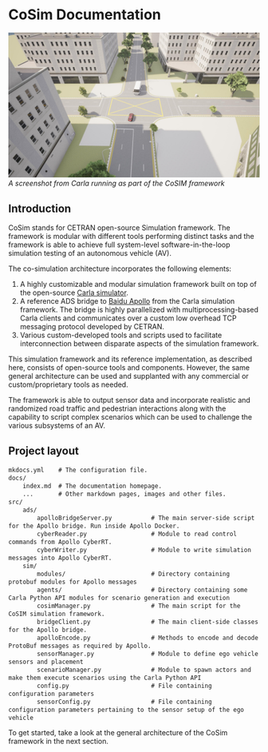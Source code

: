 # CoSim Documentation

![Carla screenshot](introduction_screenshot.jpg)
*A screenshot from Carla running as part of the CoSIM framework*

## Introduction

CoSim stands for CETRAN open-source Simulation framework. The framework is modular with different tools performing distinct tasks and the framework is able to achieve full system-level software-in-the-loop simulation testing of an autonomous vehicle (AV).

The co-simulation architecture incorporates the following elements:

1. A highly customizable and modular simulation framework built on top of the open-source [Carla simulator](https://github.com/carla-simulator/carla).
2. A reference ADS bridge to [Baidu Apollo](https://github.com/ApolloAuto/apollo) from the Carla simulation framework. The bridge is highly parallelized with multiprocessing-based Carla clients and communicates over a custom low overhead TCP messaging protocol developed by CETRAN.
3. Various custom-developed tools and scripts used to facilitate interconnection between disparate aspects of the simulation framework.

This simulation framework and its reference implementation, as described here, consists of open-source tools and components. However, the same general architecture can be used and supplanted with any commercial or custom/proprietary tools as needed.

The framework is able to output sensor data and incorporate realistic and randomized road traffic and pedestrian interactions along with the capability to script complex scenarios which can be used to challenge the various subsystems of an AV.

## Project layout

    mkdocs.yml    # The configuration file.
    docs/
        index.md  # The documentation homepage.
        ...       # Other markdown pages, images and other files.
    src/
        ads/
            apolloBridgeServer.py           # The main server-side script for the Apollo bridge. Run inside Apollo Docker.
            cyberReader.py                  # Module to read control commands from Apollo CyberRT.
            cyberWriter.py                  # Module to write simulation messages into Apollo CyberRT.
        sim/
            modules/                        # Directory containing protobuf modules for Apollo messages
            agents/                         # Directory containing some Carla Python API modules for scenario generation and execution
            cosimManager.py                 # The main script for the CoSIM simulation framework.
            bridgeClient.py                 # The main client-side classes for the Apollo bridge.
            apolloEncode.py                 # Methods to encode and decode ProtoBuf messages as required by Apollo.
            sensorManager.py                # Module to define ego vehicle sensors and placement
            scenarioManager.py              # Module to spawn actors and make them execute scenarios using the Carla Python API
            config.py                       # File containing configuration parameters
            sensorConfig.py                 # File containing configuration parameters pertaining to the sensor setup of the ego vehicle

To get started, take a look at the general architecture of the CoSim framework in the next section.